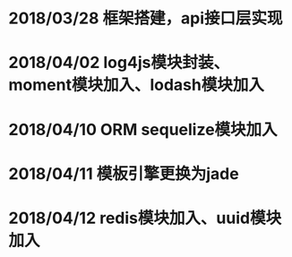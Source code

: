 # 2018/03/28   框架搭建，api接口层实现
# 2018/04/02   log4js模块封装、moment模块加入、lodash模块加入
# 2018/04/10   ORM sequelize模块加入
# 2018/04/11   模板引擎更换为jade
# 2018/04/12   redis模块加入、uuid模块加入
